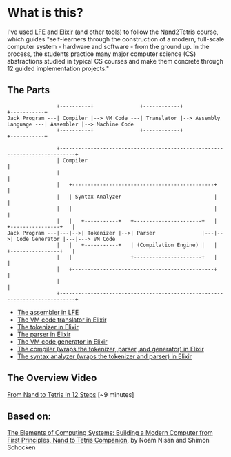 # What is this?
I've used [LFE](http://lfe.io) and [Elixir](http://lfe.io) (and other tools) to follow the Nand2Tetris course, which guides "self-learners through the construction of a modern, full-scale computer system - hardware and software - from the ground up. In the process, the students practice many major computer science (CS) abstractions studied in typical CS courses and make them concrete through 12 guided implementation projects."

## The Parts
````
                +----------+               +------------+                         +-----------+
Jack Program ---| Compiler |--> VM Code ---| Translator |--> Assembly Language ---| Assembler |--> Machine Code
                +----------+               +------------+                         +-----------+
````

````
                +---------------------------------------------------------------------------+
                | Compiler                                                                  |
                |                                                                           |
                |   +----------------------------------------------+                        |
                |   | Syntax Analyzer                              |                        |
                |   |                                              |                        |
                |   |   +-----------+   +----------------------+   |   +----------------+   |
Jack Program ---|---|-->| Tokenizer |-->| Parser               |---|-->| Code Generator |---|---> VM Code
                |   |   +-----------+   | (Compilation Engine) |   |   +----------------+   |
                |   |                   +----------------------+   |                        |
                |   +----------------------------------------------+                        |
                |                                                                           |
                +---------------------------------------------------------------------------+
````

* [The assembler in LFE](https://github.com/mudphone/nand2tetris/blob/master/projects/06/assembler.lfe)
* [The VM code translator in Elixir](https://github.com/mudphone/nand2tetris/blob/master/projects/08/translator.ex)
* [The tokenizer in Elixir](https://github.com/mudphone/nand2tetris/blob/master/projects/11/jack_compiler/lib/tokenizer.ex)
* [The parser in Elixir](https://github.com/mudphone/nand2tetris/blob/master/projects/11/jack_compiler/lib/compilation_engine.ex)
* [The VM code generator in Elixir](https://github.com/mudphone/nand2tetris/blob/master/projects/11/jack_compiler/lib/code_generation.ex)
* [The compiler (wraps the tokenizer, parser, and generator) in Elixir](https://github.com/mudphone/nand2tetris/blob/master/projects/11/jack_compiler/lib/jack_compiler.ex)
* [The syntax analyzer (wraps the tokenizer and parser) in Elixir](https://github.com/mudphone/nand2tetris/blob/master/projects/11/jack_compiler/lib/syntax_analyzer.ex)

## The Overview Video
[From Nand to Tetris In 12 Steps](https://www.youtube.com/watch?v=JtXvUoPx4Qs) [~9 minutes]

## Based on:
[The Elements of Computing Systems: Building a Modern Computer from First Principles, Nand to Tetris Companion](http://nand2tetris.org/), by Noam Nisan and Shimon Schocken